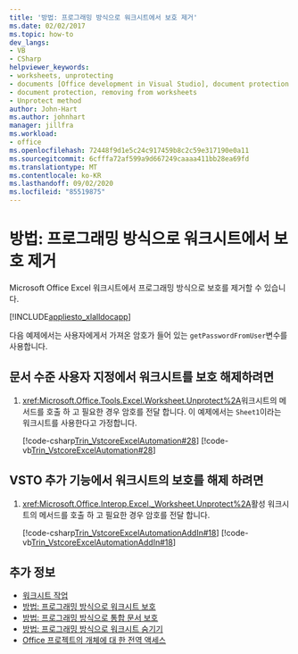 ```yaml
---
title: '방법: 프로그래밍 방식으로 워크시트에서 보호 제거'
ms.date: 02/02/2017
ms.topic: how-to
dev_langs:
- VB
- CSharp
helpviewer_keywords:
- worksheets, unprotecting
- documents [Office development in Visual Studio], document protection
- document protection, removing from worksheets
- Unprotect method
author: John-Hart
ms.author: johnhart
manager: jillfra
ms.workload:
- office
ms.openlocfilehash: 72448f9d1e5c24c917459b8c2c59e317190e0a11
ms.sourcegitcommit: 6cfffa72af599a9d667249caaaa411bb28ea69fd
ms.translationtype: MT
ms.contentlocale: ko-KR
ms.lasthandoff: 09/02/2020
ms.locfileid: "85519875"
---
```

# <a name="how-to-programmatically-remove-protection-from-worksheets"></a>방법: 프로그래밍 방식으로 워크시트에서 보호 제거
  Microsoft Office Excel 워크시트에서 프로그래밍 방식으로 보호를 제거할 수 있습니다.

 [!INCLUDE[appliesto_xlalldocapp](../vsto/includes/appliesto-xlalldocapp-md.md)]

 다음 예제에서는 사용자에게서 가져온 암호가 들어 있는 `getPasswordFromUser`변수를 사용합니다.

## <a name="to-unprotect-a-worksheet-in-a-document-level-customization"></a>문서 수준 사용자 지정에서 워크시트를 보호 해제하려면

1. <xref:Microsoft.Office.Tools.Excel.Worksheet.Unprotect%2A>워크시트의 메서드를 호출 하 고 필요한 경우 암호를 전달 합니다. 이 예제에서는 `Sheet1`이라는 워크시트를 사용한다고 가정합니다.

     [!code-csharp[Trin_VstcoreExcelAutomation#28](../vsto/codesnippet/CSharp/Trin_VstcoreExcelAutomationCS/Sheet1.cs#28)]
     [!code-vb[Trin_VstcoreExcelAutomation#28](../vsto/codesnippet/VisualBasic/Trin_VstcoreExcelAutomation/Sheet1.vb#28)]

## <a name="to-unprotect-a-worksheet-in-a-vsto-add-in"></a>VSTO 추가 기능에서 워크시트의 보호를 해제 하려면

1. <xref:Microsoft.Office.Interop.Excel._Worksheet.Unprotect%2A>활성 워크시트의 메서드를 호출 하 고 필요한 경우 암호를 전달 합니다.

     [!code-csharp[Trin_VstcoreExcelAutomationAddIn#18](../vsto/codesnippet/CSharp/trin_vstcoreexcelautomationaddin/ThisAddIn.cs#18)]
     [!code-vb[Trin_VstcoreExcelAutomationAddIn#18](../vsto/codesnippet/VisualBasic/trin_vstcoreexcelautomationaddin/ThisAddIn.vb#18)]

## <a name="see-also"></a>추가 정보
- [워크시트 작업](../vsto/working-with-worksheets.md)
- [방법: 프로그래밍 방식으로 워크시트 보호](../vsto/how-to-programmatically-protect-worksheets.md)
- [방법: 프로그래밍 방식으로 통합 문서 보호](../vsto/how-to-programmatically-protect-workbooks.md)
- [방법: 프로그래밍 방식으로 워크시트 숨기기](../vsto/how-to-programmatically-hide-worksheets.md)
- [Office 프로젝트의 개체에 대 한 전역 액세스](../vsto/global-access-to-objects-in-office-projects.md)
